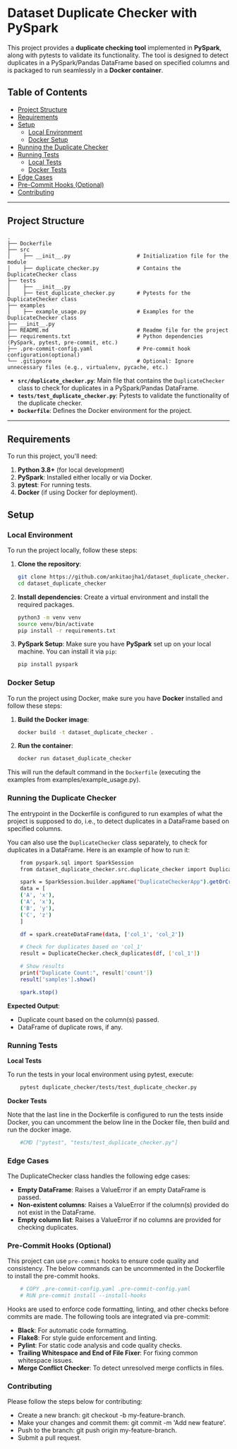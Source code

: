 # Dataset Duplicate Checker with PySpark

This project provides a **duplicate checking tool** implemented in **PySpark**, along with pytests to validate its functionality. The tool is designed to detect duplicates in a PySpark/Pandas DataFrame based on specified columns and is packaged to run seamlessly in a **Docker container**.

## Table of Contents

- [Project Structure](#project-structure)
- [Requirements](#requirements)
- [Setup](#setup)
  - [Local Environment](#local-environment)
  - [Docker Setup](#docker-setup)
- [Running the Duplicate Checker](#running-the-duplicate-checker)
- [Running Tests](#running-tests)
  - [Local Tests](#local-tests)
  - [Docker Tests](#docker-tests)
- [Edge Cases](#edge-cases)
- [Pre-Commit Hooks (Optional)](#pre-commit-hooks-optional)
- [Contributing](#contributing)

---

## Project Structure
```
.
├── Dockerfile
├── src
│    ├── __init__.py                     # Initialization file for the module
│    ├── duplicate_checker.py            # Contains the DuplicateChecker class
├── tests
│    ├── __init__.py                     
│    ├── test_duplicate_checker.py       # Pytests for the DuplicateChecker class
├── examples
│    ├── example_usage.py                # Examples for the DuplicateChecker class
├── __init__.py
├── README.md                            # Readme file for the project
├── requirements.txt                     # Python dependencies (PySpark, pytest, pre-commit, etc.)
├── .pre-commit-config.yaml              # Pre-commit hook configuration(optional)
└── .gitignore                           # Optional: Ignore unnecessary files (e.g., virtualenv, pycache, etc.)
```


- **`src/duplicate_checker.py`**: Main file that contains the `DuplicateChecker` class to check for duplicates in a PySpark/Pandas DataFrame.
- **`tests/test_duplicate_checker.py`**: Pytests to validate the functionality of the duplicate checker.
- **`Dockerfile`**: Defines the Docker environment for the project.

---

## Requirements

To run this project, you'll need:

1. **Python 3.8+** (for local development)
2. **PySpark**: Installed either locally or via Docker.
3. **pytest**: For running tests.
4. **Docker** (if using Docker for deployment).

## Setup

### Local Environment

To run the project locally, follow these steps:

1. **Clone the repository**:
    ```bash
    git clone https://github.com/ankitaojha1/dataset_duplicate_checker.git
    cd dataset_duplicate_checker
    ```

2. **Install dependencies**:
    Create a virtual environment and install the required packages.
    ```bash
    python3 -m venv venv
    source venv/bin/activate
    pip install -r requirements.txt
    ```

3. **PySpark Setup**:
    Make sure you have **PySpark** set up on your local machine. You can install it via `pip`:
    ```bash
    pip install pyspark
    ```

### Docker Setup

To run the project using Docker, make sure you have **Docker** installed and follow these steps:

1. **Build the Docker image**:
    ```bash
    docker build -t dataset_duplicate_checker .
    ```

2. **Run the container**:
    ```bash
    docker run dataset_duplicate_checker
    ```

This will run the default command in the `Dockerfile` (executing the examples from examples/example_usage.py).

### Running the Duplicate Checker

The entrypoint in the Dockerfile is configured to run examples of what the project is supposed to do, i.e., to detect duplicates in a DataFrame based on specified columns.

You can also use the `DuplicateChecker` class separately, to check for duplicates in a DataFrame. Here is an example of how to run it:
```bash
    from pyspark.sql import SparkSession
    from dataset_duplicate_checker.src.duplicate_checker import DuplicateChecker

    spark = SparkSession.builder.appName("DuplicateCheckerApp").getOrCreate()
    data = [
    ('A', 'x'),
    ('A', 'x'),
    ('B', 'y'),
    ('C', 'z')
    ]

    df = spark.createDataFrame(data, ['col_1', 'col_2'])

    # Check for duplicates based on 'col_1'
    result = DuplicateChecker.check_duplicates(df, ['col_1'])

    # Show results
    print("Duplicate Count:", result['count'])
    result['samples'].show()

    spark.stop()
```
**Expected Output**:
- Duplicate count based on the column(s) passed.
- DataFrame of duplicate rows, if any.

### Running Tests
**Local Tests**

To run the tests in your local environment using pytest, execute:
```bash
    pytest duplicate_checker/tests/test_duplicate_checker.py
```
**Docker Tests**

Note that the last line in the Dockerfile is configured to run the tests inside Docker, you can uncomment the below line in the Docker file, then build and run the docker image.
```bash
    #CMD ["pytest", "tests/test_duplicate_checker.py"]
```

### Edge Cases
The DuplicateChecker class handles the following edge cases:
- **Empty DataFrame**: Raises a ValueError if an empty DataFrame is passed.
- **Non-existent columns**: Raises a ValueError if the column(s) provided do not exist in the DataFrame.
- **Empty column list**: Raises a ValueError if no columns are provided for checking duplicates.

### Pre-Commit Hooks (Optional)
This project can use `pre-commit` hooks to ensure code quality and consistency. The below commands can be uncommented in the Dockerfile to install the pre-commit hooks.
```bash
    # COPY .pre-commit-config.yaml .pre-commit-config.yaml
    # RUN pre-commit install --install-hooks
```
Hooks are used to enforce code formatting, linting, and other checks before commits are made. The following tools are integrated via pre-commit:
- **Black**: For automatic code formatting.
- **Flake8**: For style guide enforcement and linting.
- **Pylint**: For static code analysis and code quality checks.
- **Trailing Whitespace and End of File Fixer**: For fixing common whitespace issues.
- **Merge Conflict Checker**: To detect unresolved merge conflicts in files.

### Contributing
Please follow the steps below for contributing:
- Create a new branch: git checkout -b my-feature-branch.
- Make your changes and commit them: git commit -m 'Add new feature'.
- Push to the branch: git push origin my-feature-branch.
- Submit a pull request.
